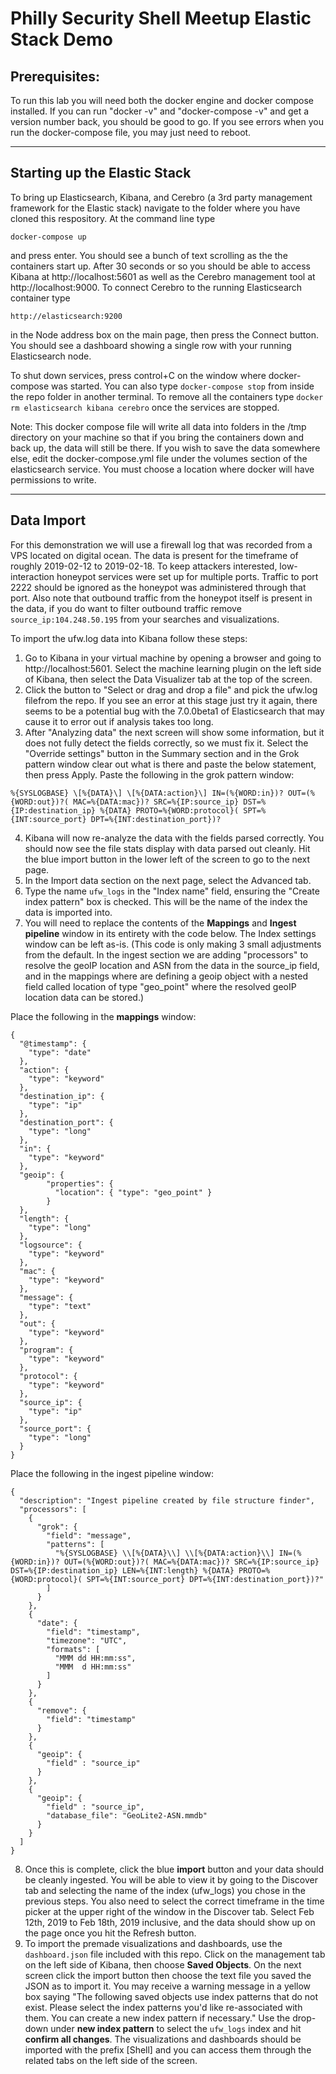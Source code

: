 # Philly Security Shell Meetup Elastic Stack Demo

## Prerequisites:

To run this lab you will need both the docker engine and docker compose installed. If you can run "docker -v" and "docker-compose -v" and get a version number back, you should be good to go. If you see errors when you run the docker-compose file, you may just need to reboot.

---

## Starting up the Elastic Stack

To bring up Elasticsearch, Kibana, and Cerebro (a 3rd party management framework for the Elastic stack) navigate to the folder where you have cloned this respository. At the command line type

`docker-compose up`

and press enter. You should see a bunch of text scrolling as the the containers start up. After 30 seconds or so you should be able to access Kibana at http://localhost:5601 as well as the Cerebro management tool at http://localhost:9000. To connect Cerebro to the running Elasticsearch container type 
 
`http://elasticsearch:9200` 

in the Node address box on the main page, then press the Connect button. You should see a dashboard showing a single row with your running Elasticsearch node.

To shut down services, press control+C on the window where docker-compose was started. You can also type `docker-compose stop` from inside the repo folder in another terminal. To remove all the containers type `docker rm elasticsearch kibana cerebro` once the services are stopped.

Note: This docker compose file will write all data into folders in the /tmp directory on your machine so that if you bring the containers down and back up, the data will still be there. If you wish to save the data somewhere else, edit the docker-compose.yml file under the volumes section of the elasticsearch service. You must choose a location where docker will have permissions to write.

---

## Data Import

For this demonstration we will use a firewall log that was recorded from a VPS located on digital ocean. The data is present for the timeframe of roughly 2019-02-12 to 2019-02-18. To keep attackers interested, low-interaction honeypot services were set up for multiple ports. Traffic to port 2222 should be ignored as the honeypot was administered through that port. Also note that outbound traffic from the honeypot itself is present in the data, if you do want to filter outbound traffic remove `source_ip:104.248.50.195` from your searches and visualizations.

To import the ufw.log data into Kibana follow these steps:
 
1. Go to Kibana in your virtual machine by opening a browser and going to http://localhost:5601. Select the machine learning plugin on the left side of Kibana, then select the Data Visualizer tab at the top of the screen.
2. Click the button to "Select or drag and drop a file" and pick the ufw.log filefrom the repo. If you see an error at this stage just try it again, there seems to be a potential bug with the 7.0.0beta1 of Elasticsearch that may cause it to error out if analysis takes too long.
3. After "Analyzing data" the next screen will show some information, but it does not fully detect the fields correctly, so we must fix it. Select the "Override settings" button in the Summary section and in the Grok pattern window clear out what is there and paste the below statement, then press Apply. Paste the following in the grok pattern window:

```%{SYSLOGBASE} \[%{DATA}\] \[%{DATA:action}\] IN=(%{WORD:in})? OUT=(%{WORD:out})?( MAC=%{DATA:mac})? SRC=%{IP:source_ip} DST=%{IP:destination_ip} %{DATA} PROTO=%{WORD:protocol}( SPT=%{INT:source_port} DPT=%{INT:destination_port})?```
 
4. Kibana will now re-analyze the data with the fields parsed correctly. You should now see the file stats display with data parsed out cleanly. Hit the blue import button in the lower left of the screen to go to the next page.
5. In the Import data section on the next page, select the Advanced tab.
6. Type the name `ufw_logs` in the "Index name" field, ensuring the "Create index pattern" box is checked. This will be the name of the index the data is imported into.
7. You will need to replace the contents of the **Mappings** and **Ingest pipeline** window in its entirety with the code below. The Index settings window can be left as-is. (This code is only making 3 small adjustments from the default. In the ingest section we are adding "processors" to resolve the geoIP location and ASN from the data in the source_ip field, and in the mappings where are defining a geoip object with a nested field called location of type "geo_point" where the resolved geoIP location data can be stored.)
 
Place the following in the **mappings** window:

```
{
  "@timestamp": {
    "type": "date"
  },
  "action": {
    "type": "keyword"
  },
  "destination_ip": {
    "type": "ip"
  },
  "destination_port": {
    "type": "long"
  },
  "in": {
    "type": "keyword"
  },
  "geoip": {
        "properties": {
          "location": { "type": "geo_point" }
        }
  },
  "length": {
    "type": "long"
  },
  "logsource": {
    "type": "keyword"
  },
  "mac": {
    "type": "keyword"
  },
  "message": {
    "type": "text"
  },
  "out": {
    "type": "keyword"
  },
  "program": {
    "type": "keyword"
  },
  "protocol": {
    "type": "keyword"
  },
  "source_ip": {
    "type": "ip"
  },
  "source_port": {
    "type": "long"
  }
}
```
 
 
Place the following in the ingest pipeline window:
```
{
  "description": "Ingest pipeline created by file structure finder",
  "processors": [
    {
      "grok": {
        "field": "message",
        "patterns": [
          "%{SYSLOGBASE} \\[%{DATA}\\] \\[%{DATA:action}\\] IN=(%{WORD:in})? OUT=(%{WORD:out})?( MAC=%{DATA:mac})? SRC=%{IP:source_ip} DST=%{IP:destination_ip} LEN=%{INT:length} %{DATA} PROTO=%{WORD:protocol}( SPT=%{INT:source_port} DPT=%{INT:destination_port})?"
        ]
      }
    },
    {
      "date": {
        "field": "timestamp",
        "timezone": "UTC",
        "formats": [
          "MMM dd HH:mm:ss",
          "MMM  d HH:mm:ss"
        ]
      }
    },
    {
      "remove": {
        "field": "timestamp"
      }
    },
    {
      "geoip": {
        "field" : "source_ip"
      }
    },
    {
      "geoip": {
        "field" : "source_ip",
        "database_file": "GeoLite2-ASN.mmdb"
      }
    }
  ]
}
```

8. Once this is complete, click the blue **import** button and your data should be cleanly ingested. You will be able to view it by going to the Discover tab and selecting the name of the index (ufw_logs) you chose in the previous steps. You also need to select the correct timeframe in the time picker at the upper right of the window in the Discover tab. Select Feb 12th, 2019 to Feb 18th, 2019 inclusive, and the data should show up on the page once you hit the Refresh button.
9. To import the premade visualizations and dashboards, use the `dashboard.json` file included with this repo. Click on the management tab on the left side of Kibana, then choose **Saved Objects**. On the next screen click the import button then choose the text file you saved the JSON as to import it. You may receive a warning message in a yellow box saying "The following saved objects use index patterns that do not exist. Please select the index patterns you'd like re-associated with them. You can create a new index pattern if necessary." Use the drop-down under **new index pattern** to select the `ufw_logs` index and hit **confirm all changes**. The visualizations and dashboards should be imported with the prefix [Shell] and you can access them through the related tabs on the left side of the screen.
